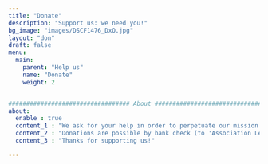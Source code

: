 ```yaml
---
title: "Donate"
description: "Support us: we need you!"
bg_image: "images/DSCF1476_DxO.jpg"
layout: "don"
draft: false
menu:
  main:
    parent: "Help us"
    name: "Donate"
    weight: 2


################################## About #####################################
about:
  enable : true
  content_1 : "We ask for your help in order to perpetuate our mission of welcoming families."
  content_2 : "Donations are possible by bank check (to 'Association Le Vallon') or during your stay by cash or credit card. If you pay taxes in France, you'll receive a fiscal receipt you can use to deduce 66% of your donation from your taxes. For instance, a 50€ donation will only cost you 17€."
  content_3 : "Thanks for supporting us!"

---
```

